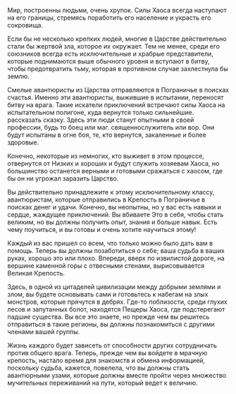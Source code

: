 Мир, построенны людьми, очень хрупок. 
Силы Хаоса всегда наступают на его границы, стремясь поработить его население и украсть его сокровища. 

Если бы не несколько крепких людей, многие в Царстве действительно стали бы жертвой зла, которое их окружает. Тем не менее, среди его союзников всегда есть исключительные и храбрые представители, которые поднимаются выше обычного уровня и вступают в битву, чтобы предотвратить тьму, которая в противном случае захлестнула бы землю. 

Смелые авантюристы из Царства отправляются в Пограничье в поисках счастья. Именно эти авантюристы, выжившие в испытании, переносят битву на врага. Такие искатели приключений встречают силы Хаоса на испытательном полигоне, куда вернутся только сильнейшие. рассказать сказку. Здесь эти люди станут опытными в своей профессии, будь то боец или маг. священнослужитель или вор. Они будут испытаны в огне боя, те, кто вернутся, закаленные и более здоровые. 

Конечно, некоторые из немногих, кто выживет в этом процессе, отвернутся от Низких и хороших и будут служить хозяевам Хаоса, но большинство останется верными и готовыми сражаться с хаосом, где бы он ни угрожал заразить Царство. 

Вы действительно принадлежите к этому исключительному классу, авантюристам, которые отправились в Крепость в Пограничье в поисках денег и удачи. Конечно, вы неопытны, но у вас есть навыки и сердце, жаждущее приключений. Вы вбиваете Это в себя, чтобы стать великим, но вы должны получить опыт, знания и больше навык. Есть чему поучиться, и вы готовы и очень хотите научиться этому! 

Каждый из вас пришел со всем, что только можно было дать вам в помощь. Теперь вы должны позаботиться о себе; ваша судьба в ваших руках, хорошо это или плохо. Впереди, вверх по извилистой дороге, на вершине каменной горы с отвесными стенами, вырисовывается Великая Крепость. 

Здесь, в одной из цитаделей цивилизации между добрыми землями и злом, вы будете основывать сами и готовьтесь к набегам на злых монстров, которые прячутся в дебрях. Где-то поблизости, среди глухих лесов и запутанных болот, находятся Пещеры Хаоса, где подстерегают падшие существа. Вы все это знаете, но прежде чем вы решитесь отправиться в такие регионы, вы должны познакомиться с другими членами вашей группы.

Жизнь каждого будет зависеть от способности других сотрудничать против общего врага. Теперь, прежде чем вы войдете в мрачную крепость, настало время для знакомств и обмена информацией, поскольку судьба, кажется, повелела, что вы должны стать авантюрными узами, которые должны вместе пройти через множество мучительных переживаний на пути, который
ведет к величию.